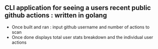 
CLI application for seeing a users recent public github actions : written in golang
---
- Once built and ran : input github username and number of actions to scan
- Once done displays total user stats breakdown and the individual user actions
